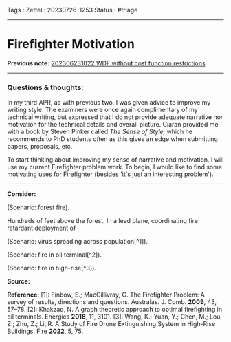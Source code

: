Tags :
Zettel :  20230726-1253
Status : #triage 

-----

# Firefighter Motivation

**Previous note:** [202306231022 WDF without cost function restrictions](202306231022%20WDF%20without%20cost%20function%20restrictions.md)

-----

### Questions & thoughts:

In my third APR, as with previous two, I was given advice to improve my writing style. The examiners were once again complimentary of my technical writing, but expressed that I do not provide adequate narrative nor motivation for the technical details and overall picture. Ciaran provided me with a book by Steven Pinker called _The Sense of Style,_ which he recommends to PhD students often as this gives an edge when submitting papers, proposals, etc.

To start thinking about improving my sense of narrative and motivation, I will use my current Firefighter problem work. To begin, I would like to find some motivating uses for Firefighter (besides 'it's just an interesting problem').

-----
 
**Consider:**

(Scenario: forest fire).

Hundreds of feet above the forest. In a lead plane, coordinating fire retardant deployment of 

(Scenario: virus spreading across population[^1]).

(Scenario: fire in oil terminal[^2]).

(Scenario: fire in high-rise[^3]).


**Source:** 


**Reference:** 
[1]: Finbow, S.; MacGillivray, G. The Firefighter Problem: A survey of results, directions and questions. Australas. J. Comb. **2009**, 43, 57–78.
[2]:  Khakzad, N. A graph theoretic approach to optimal firefighting in oil terminals. Energies **2018**, 11, 3101. 
[3]: Wang, K.; Yuan, Y.; Chen, M.; Lou, Z.; Zhu, Z.; Li, R. A Study of Fire Drone Extinguishing System in High-Rise Buildings. Fire **2022**, 5, 75.
